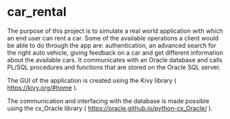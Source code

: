 # car_rental

The purpose of this project is to simulate a real world application with which an end user can rent a car. Some of the available operations a client would be able to do through the app are: authentication, an advanced search for the right auto vehicle, giving feedback on a car and get different information about the available cars. It communicates with an Oracle database and calls PL/SQL procedures and functions that are stored on the Oracle SQL server.

The GUI of the application is created using the Kivy library ( https://kivy.org/#home ).

The communication and interfacing with the database is made possible using the cx_Oracle library ( https://oracle.github.io/python-cx_Oracle/ ).
